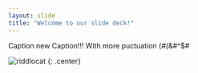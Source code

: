 ```yaml
---
layout: slide
title: "Welcome to our slide deck!"
---
```


Caption new Caption!!! With more puctuation (*#(*&#^$#

![riddlocat](https://octodex.github.com/images/riddlocat.png)
{: .center}
